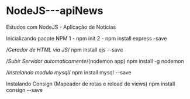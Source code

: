 # NodeJS---apiNews
Estudos com NodeJS - Aplicação de Notícias

Inicializando pacote NPM
1 - npm init
2 - npm install express -save

/*Gerador de HTML via JS*/
npm install ejs --save

/*Subir Servidor automaticamente*/(nodemon app)
npm install -g nodemon

/*Instalando modulo mysql*/
npm install mysql --save

Instalando Consign (Mapeador de rotas e reload de views)
npm install consign --save
